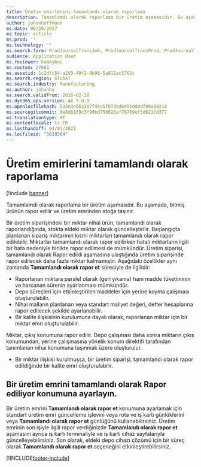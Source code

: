 ```yaml
---
title: Üretim emirlerini tamamlandı olarak raporlama
description: Tamamlamdı olarak raporlama bir üretim aşamasıdır. Bu aşamada, bitmiş ürünün rapor edilir ve üretim emrinden stoğa taşınır.
author: johanhoffmann
ms.date: 06/20/2017
ms.topic: article
ms.prod: ''
ms.technology: ''
ms.search.form: ProdJournalTransJob, ProdJournalTransProd, ProdJournalTransRoute, ProdParmReportFinished, ProdRouteOprOverview
audience: Application User
ms.reviewer: kamaybac
ms.custom: 27061
ms.assetid: 1c2dfc54-a293-49f2-9b96-5a912ac5762c
ms.search.region: Global
ms.search.industry: Manufacturing
ms.author: johanho
ms.search.validFrom: 2016-02-28
ms.dyn365.ops.version: AX 7.0.0
ms.openlocfilehash: 533e3e5b3187f45a5f873bd6951dd0df89a88210
ms.sourcegitcommit: 0e8db169c3f90bd750826af76709ef5d621fd377
ms.translationtype: HT
ms.contentlocale: tr-TR
ms.lasthandoff: 04/01/2021
ms.locfileid: "5819364"
---
```

# <a name="report-production-orders-as-finished"></a>Üretim emirlerini tamamlandı olarak raporlama

[!include [banner](../includes/banner.md)]

Tamamlamdı olarak raporlama bir üretim aşamasıdır. Bu aşamada, bitmiş ürünün rapor edilir ve üretim emrinden stoğa taşınır.

Bir üretim siparişindeki bir miktar nihai ürün, tamamlandı olarak raporlandığında, stokta eldeki miktar olarak güncelleştirilir. Başlangıçta planlanan sipariş miktarının kısmi miktarları tamamlandı olarak rapor edilebilir. Miktarlar tamamlandı olarak rapor edilirken hatalı miktarların ilgili bir hata nedeniyle birlikte rapor edilmesi de mümkündür. Üretim siparişi, tamamlandı olarak Rapor edildi aşamasına ulaştığında üretim siparişinde rapor edilecek daha fazla miktar kalmamıştır.
Aşağıdaki özellikler aynı zamanda **Tamamlandı olarak rapor et** süreciyle de ilgilidir:
-   Raporlanan miktara paralel olarak (geri yıkama) ham madde tüketiminin ve harcanan sürenin ayarlanması mümkündür.
-   Depo süreçleri için etkinleştirilen maddeler için yerine koyma çalışması oluşturulabilir.
-   Nihai malların planlanan veya standart maliyet değeri, defter hesaplarına rapor edilecek şekilde ayarlanabilir.
-   Bir kalite ilişkisinin kurulumuna dayalı olarak, raporlanan miktar için bir miktar emri oluşturulabilir.

Miktar, çıkış konumuna rapor edilir. Depo çalışması daha sonra miktarın çıkış konumundan, yerine çalışmasına yönelik konum direktifi tarafından tanımlanan nihai konumuna taşınmak üzere oluşturulur.

-   Bir miktar ilişkisi kurulmuşsa, bir üretim siparişi, tamamlandı olarak rapor edildiğinde bir kalite emri oluşturulabilir.

## <a name="set-a-production-order-to-reporting-as-finished"></a>Bir üretim emrini tamamlandı olarak Rapor ediliyor konumuna ayarlayın.
Bir üretim emrini **Tamamlandı olarak rapor et** konumuna ayarlamak için standart üretim emri güncelleme işlevini veya rota ve iş kartı günlüklerini veya **Tamamlandı olarak rapor et** günlüğünü kullanabilirsiniz. Üretim emrinin son işiyle ilgili rapor verdiğinizde **Tamamlandı olarak rapor et** aşamasını ayrıca iş kartı terminaliyle ve iş kartı cihaz sayfalarıyla güncelleyebilirsiniz. Son olarak, eldeki depo cihazı çözümü için bir süreç olarak **Tamamlandı olarak rapor et** seçeneğini etkinleştirebilirsiniz.  





[!INCLUDE[footer-include](../../includes/footer-banner.md)]